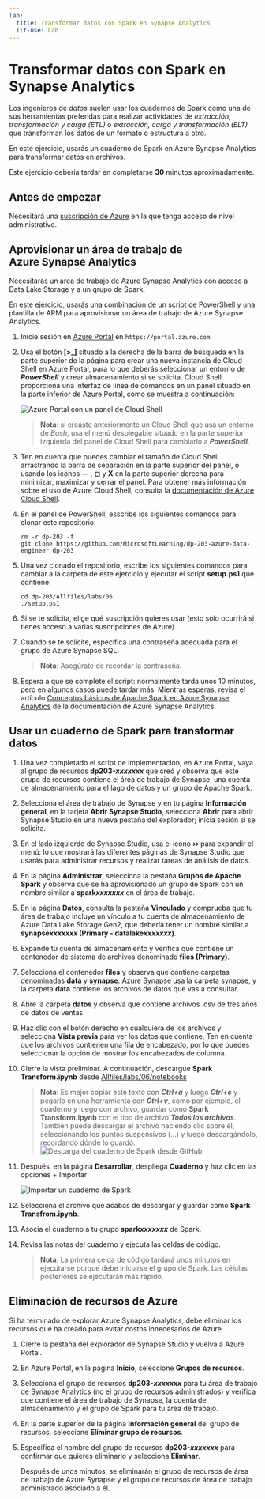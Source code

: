 ```yaml
---
lab:
  title: Transformar datos con Spark en Synapse Analytics
  ilt-use: Lab
---
```


# Transformar datos con Spark en Synapse Analytics

Los ingenieros de *datos* suelen usar los cuadernos de Spark como una de sus herramientas preferidas para realizar actividades de *extracción, transformación y carga (ETL)* o *extracción, carga y transformación (ELT)* que transforman los datos de un formato o estructura a otro.

En este ejercicio, usarás un cuaderno de Spark en Azure Synapse Analytics para transformar datos en archivos.

Este ejercicio debería tardar en completarse **30** minutos aproximadamente.

## Antes de empezar

Necesitará una [suscripción de Azure](https://azure.microsoft.com/free) en la que tenga acceso de nivel administrativo.

## Aprovisionar un área de trabajo de Azure Synapse Analytics

Necesitarás un área de trabajo de Azure Synapse Analytics con acceso a Data Lake Storage y a un grupo de Spark.

En este ejercicio, usarás una combinación de un script de PowerShell y una plantilla de ARM para aprovisionar un área de trabajo de Azure Synapse Analytics.

1. Inicie sesión en [Azure Portal](https://portal.azure.com) en `https://portal.azure.com`.
2. Usa el botón **[\>_]** situado a la derecha de la barra de búsqueda en la parte superior de la página para crear una nueva instancia de Cloud Shell en Azure Portal, para lo que deberás seleccionar un entorno de ***PowerShell*** y crear almacenamiento si se solicita. Cloud Shell proporciona una interfaz de línea de comandos en un panel situado en la parte inferior de Azure Portal, como se muestra a continuación:

    ![Azure Portal con un panel de Cloud Shell](./images/cloud-shell.png)

    > **Nota**: si creaste anteriormente un Cloud Shell que usa un entorno de *Bash*, usa el menú desplegable situado en la parte superior izquierda del panel de Cloud Shell para cambiarlo a ***PowerShell***.

3. Ten en cuenta que puedes cambiar el tamaño de Cloud Shell arrastrando la barra de separación en la parte superior del panel, o usando los iconos **&#8212;** , **&#9723;** y **X** en la parte superior derecha para minimizar, maximizar y cerrar el panel. Para obtener más información sobre el uso de Azure Cloud Shell, consulta la [documentación de Azure Cloud Shell](https://docs.microsoft.com/azure/cloud-shell/overview).

4. En el panel de PowerShell, esscribe los siguientes comandos para clonar este repositorio:

    ```
    rm -r dp-203 -f
    git clone https://github.com/MicrosoftLearning/dp-203-azure-data-engineer dp-203
    ```

5. Una vez clonado el repositorio, escribe los siguientes comandos para cambiar a la carpeta de este ejercicio y ejecutar el script **setup.ps1** que contiene:

    ```
    cd dp-203/Allfiles/labs/06
    ./setup.ps1
    ```

6. Si se te solicita, elige qué suscripción quieres usar (esto solo ocurrirá si tienes acceso a varias suscripciones de Azure).
7. Cuando se te solicite, especifica una contraseña adecuada para el grupo de Azure Synapse SQL.

    > **Nota**: Asegúrate de recordar la contraseña.

8. Espera a que se complete el script: normalmente tarda unos 10 minutos, pero en algunos casos puede tardar más. Mientras esperas, revisa el artículo [Conceptos básicos de Apache Spark en Azure Synapse Analytics](https://learn.microsoft.com/azure/synapse-analytics/spark/apache-spark-concepts) de la documentación de Azure Synapse Analytics.

## Usar un cuaderno de Spark para transformar datos

1. Una vez completado el script de implementación, en Azure Portal, vaya al grupo de recursos **dp203-*xxxxxxx*** que creó y observa que este grupo de recursos contiene el área de trabajo de Synapse, una cuenta de almacenamiento para el lago de datos y un grupo de Apache Spark.
2. Selecciona el área de trabajo de Synapse y en tu página **Información general**, en la tarjeta **Abrir Synapse Studio**, selecciona **Abrir** para abrir Synapse Studio en una nueva pestaña del explorador; inicia sesión si se solicita.
3. En el lado izquierdo de Synapse Studio, usa el icono **&rsaquo;&rsaquo;** para expandir el menú: lo que mostrará las diferentes páginas de Synapse Studio que usarás para administrar recursos y realizar tareas de análisis de datos.
4. En la página **Administrar**, selecciona la pestaña **Grupos de Apache Spark** y observa que se ha aprovisionado un grupo de Spark con un nombre similar a **spark*xxxxxxx*** en el área de trabajo.
5. En la página **Datos**, consulta la pestaña **Vinculado** y comprueba que tu área de trabajo incluye un vínculo a tu cuenta de almacenamiento de Azure Data Lake Storage Gen2, que debería tener un nombre similar a **synapse*xxxxxxx* (Primary - datalake*xxxxxxx*)**.
6. Expande tu cuenta de almacenamiento y verifica que contiene un contenedor de sistema de archivos denominado **files (Primary)**.
7. Selecciona el contenedor **files** y observa que contiene carpetas denominadas **data** y **synapse**. Azure Synapse usa la carpeta synapse, y la carpeta **data** contiene los archivos de datos que vas a consultar.
8. Abre la carpeta **datos** y observa que contiene archivos .csv de tres años de datos de ventas.
9. Haz clic con el botón derecho en cualquiera de los archivos y selecciona **Vista previa** para ver los datos que contiene. Ten en cuenta que los archivos contienen una fila de encabezado, por lo que puedes seleccionar la opción de mostrar los encabezados de columna.
10. Cierre la vista preliminar. A continuación, descargue **Spark Transform.ipynb** desde [Allfiles/labs/06/notebooks](https://github.com/MicrosoftLearning/dp-203-azure-data-engineer/tree/master/Allfiles/labs/06/notebooks)

    > **Nota**: Es mejor copiar este texto con ***Ctrl+a*** y luego ***Ctrl+c*** y pegarlo en una herramienta con ***Ctrl+v***, como por ejemplo, el cuaderno y luego con archivo, guardar como **Spark Transform.ipynb** con el tipo de archivo ***Todos los archivos***. También puede descargar el archivo haciendo clic sobre él, seleccionando los puntos suspensivos (...) y luego descargándolo, recordando dónde lo guardó.
    ![Descarga del cuaderno de Spark desde GitHub](./images/select-download-notebook.png)

11. Después, en la página **Desarrollar**, despliega **Cuaderno** y haz clic en las opciones + Importar

    ![Importar un cuaderno de Spark](./image/../images/spark-notebook-import.png)
        
12. Selecciona el archivo que acabas de descargar y guardar como **Spark Transfrom.ipynb**.
13. Asocia el cuaderno a tu grupo **spark*xxxxxxx*** de Spark.
14. Revisa las notas del cuaderno y ejecuta las celdas de código.

    > **Nota**: La primera celda de código tardará unos minutos en ejecutarse porque debe iniciarse el grupo de Spark. Las células posteriores se ejecutarán más rápido.

## Eliminación de recursos de Azure

Si ha terminado de explorar Azure Synapse Analytics, debe eliminar los recursos que ha creado para evitar costos innecesarios de Azure.

1. Cierre la pestaña del explorador de Synapse Studio y vuelva a Azure Portal.
2. En Azure Portal, en la página **Inicio**, seleccione **Grupos de recursos**.
3. Selecciona el grupo de recursos **dp203-*xxxxxxx*** para tu área de trabajo de Synapse Analytics (no el grupo de recursos administrados) y verifica que contiene el área de trabajo de Synapse, la cuenta de almacenamiento y el grupo de Spark para tu área de trabajo.
4. En la parte superior de la página **Información general** del grupo de recursos, seleccione **Eliminar grupo de recursos**.
5. Especifica el nombre del grupo de recursos **dp203-*xxxxxxx*** para confirmar que quieres eliminarlo y selecciona **Eliminar**.

    Después de unos minutos, se eliminarán el grupo de recursos de área de trabajo de Azure Synapse y el grupo de recursos de área de trabajo administrado asociado a él.
